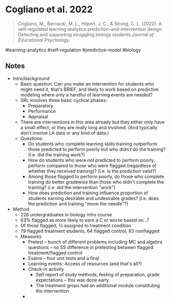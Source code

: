 # Cogliano et al. 2022 

>Cogliano, M., Bernacki, M. L., Hilpert, J. C., & Strong, C. L. (2022). A self-regulated learning analytics prediction-and-intervention design: Detecting and supporting struggling biology students._Journal of Educational Psychology_.

#learning-analytics #self-regulation #predictive-model #biology

## Notes 

+ Intro/background
    + Basic question: Can you make an intervention for students who might need it, that's BRIEF, and likely to work based on predictive modeling where only a handful of learning events are needed? 
    + SRL involves three basic cyclical phases: 
        + Preparatory
        + Performance 
        + Appraisal
    + There are interventions in this area already but they either only have a small effect, or they are really long and involved. (And typically don't involve LA data or any kind of data.)
    + Questions: 
        + Do students who complete learning skills training outperform those predicted to perform poorly but who didn't do the training? (I.e. did the training work?) 
        + How do students who were *not* predicted to perform poorly, perform compared to those who were flagged (regardless of whether they received training)? (I.e. is the prediction valid?)
        + Among those flagged to perform poorly, do those who complete training do better gradewise than those who didn't complete the training? (i.e. did the intervention "work")
        + How does prediction and training influence proportion of students earning desirable and undesirable grades? (i.e. does the prediction and training "move the needle"?)
+ Method
    + 226 undergraduates in biology intro course 
    + 63% flagged as more likely to earn a C or worse based on...?
    + Of those flagged, ⅔ assigned to treatment condition
    + 79 flagged treatment students, 64 flagged control, 83 nonflagged 
    + Measures
        + Pretest – bunch of different problems including MC and algebra questions – no SS difference in pretesting between flagged treatment/flagged control
        + Exams – four unit tests and a final 
        + Learning events: Access of resources (and that's all?) 
        + Check-in activity 
            + Self report of study methods, feeling of preparation, grade expectations – this was done early
            + The treatment gropu had an additional module constituting the intervention
        + 